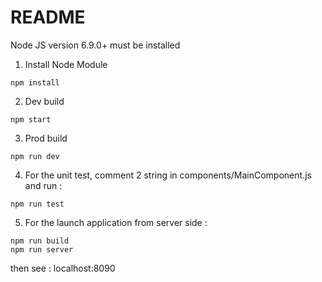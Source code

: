 # README
Node JS version 6.9.0+ must be installed

1) Install Node Module
```
npm install
```
2) Dev build
```
npm start
```
3) Prod build
```
npm run dev
```
4) For the unit test, comment 2 string in components/MainComponent.js and run :
```
npm run test
```
5) For the launch application from server side :
```
npm run build
npm run server
```
then see : localhost:8090